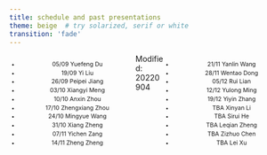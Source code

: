 ```yaml
---
title: schedule and past presentations
theme: beige  # try solarized, serif or white
transition: 'fade'
---
```


<div class="right">

- 21/11 Yanlin Wang
- 28/11 Wentao Dong
- 05/12 Rui Lian
- 12/12 Yulong Ming
- 19/12 Yiyin Zhang
- TBA Xinyan Li
- TBA Sirui He
- TBA Leqian Zheng
- TBA Zizhuo Chen
- TBA Lei Xu

</div>
<!-- .element: style="font-size:70%;" -->

<div class="left">


- 05/09 Yuefeng Du
- 19/09 Yi Liu
- 26/09 Peipei Jiang
- 03/10 Xiangyi Meng
- 10/10 Anxin Zhou
- 17/10 Zhengxiang Zhou
- 24/10 Mingyue Wang
- 31/10 Xiang Zheng
- 07/11 Yichen Zang
- 14/11 Zheng Zheng



</div>
<!-- .element: style="font-size:70%;" -->


Modified: 20220904

<style>
.left {
    margin: 0 0 0 0;
    text-align: center;
    float: left;
    z-index:-10;
    width:45%;
    font-size: 0.75em;
    line-height: 1.5;
}
.right {
    margin: 0 0 0 0;
    float: right;
    text-align: center;
    z-index:-10;
    width:45%;
    font-size: 0.75em;
    line-height: 1.5;
}
</style>
